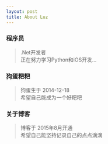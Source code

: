 ```yaml
---
layout: post
title: About Luz
---
```


### 程序员

> .Net开发者  
> 正在努力学习Python和iOS开发...

### 狗蛋粑粑

> 狗蛋生于 2014-12-18  
> 希望自己能成为一个好粑粑

### 关于博客
> 博客于 2015年8月开通  
> 希望自己能坚持记录自己的点点滴滴